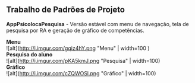<h2>Trabalho de Padrões de Projeto</h2>

<b>AppPsicolocaPesquisa</b> - Versão estável com menu de navegação, tela de pesquisa por RA e geração de gráfico de competências.<br>

<b>Menu</b><br>
![alt](http://i.imgur.com/gqiz4hY.png "Menu" | width=100 )<br>
<b>Pesquisa do aluno</b><br>
![alt](http://i.imgur.com/pKA5kmJ.png "Pesquisa"  | width=100)<br>
<b>Gráfico</b><br>
![alt](http://i.imgur.com/cZQWOSl.png "Gráfico" | width=100)<br>



